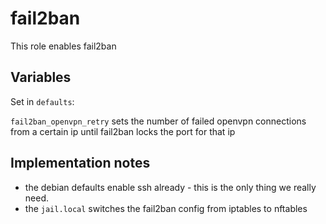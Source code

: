 
# fail2ban

This role enables fail2ban

## Variables

Set in `defaults`: 

`fail2ban_openvpn_retry` sets the number of failed openvpn connections from a certain ip until fail2ban locks the port for that ip

## Implementation notes

* the debian defaults enable ssh already - this is the only thing we really need.
* the `jail.local` switches the fail2ban config from iptables to nftables
